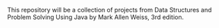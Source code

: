 This repository will be a collection of projects from Data Structures and Problem Solving Using Java by Mark Allen Weiss, 3rd edition.
